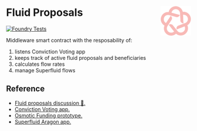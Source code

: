 # Fluid Proposals <a href="#"><img align="right" src=".github/assets/blossom-labs.svg" height="80px" /></a>

[![Foundry Tests](https://github.com/BlossomLabs/flow-controller/actions/workflows/ci.yml/badge.svg)](https://github.com/BlossomLabs/flow-controller/actions/workflows/ci.yml)

Middleware smart contract with the resposability of:
1. listens Conviction Voting app
2. keeps track of active fluid proposals and beneficiaries
3. calculates flow rates
4. manage Superfluid flows

## Reference

- [Fluid proposals discussion 🚰.](https://github.com/1Hive/gardens/discussions/536)
- [Conviction Voting app.](https://github.com/1Hive/conviction-voting-app)
- [Osmotic Funding prototype.](https://github.com/BlossomLabs/osmotic-funding)
- [Superfluid Aragon app.](https://github.com/BlossomLabs/superfluid-aragon-app)

